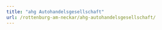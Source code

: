 ```yaml
---
title: "ahg Autohandelsgesellschaft"
url: /rottenburg-am-neckar/ahg-autohandelsgesellschaft/
---
```

